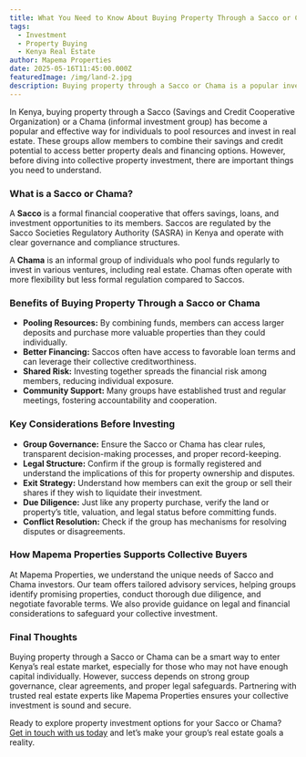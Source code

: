 ```yaml
---
title: What You Need to Know About Buying Property Through a Sacco or Chama
tags:
  - Investment
  - Property Buying
  - Kenya Real Estate
author: Mapema Properties
date: 2025-05-16T11:45:00.000Z
featuredImage: /img/land-2.jpg
description: Buying property through a Sacco or Chama is a popular investment approach in Kenya. Learn how these groups operate, benefits, risks, and key factors to consider before investing in property collectively.
---
```


In Kenya, buying property through a Sacco (Savings and Credit Cooperative Organization) or a Chama (informal investment group) has become a popular and effective way for individuals to pool resources and invest in real estate. These groups allow members to combine their savings and credit potential to access better property deals and financing options. However, before diving into collective property investment, there are important things you need to understand.

### What is a Sacco or Chama?

A **Sacco** is a formal financial cooperative that offers savings, loans, and investment opportunities to its members. Saccos are regulated by the Sacco Societies Regulatory Authority (SASRA) in Kenya and operate with clear governance and compliance structures.

A **Chama** is an informal group of individuals who pool funds regularly to invest in various ventures, including real estate. Chamas often operate with more flexibility but less formal regulation compared to Saccos.

### Benefits of Buying Property Through a Sacco or Chama

- **Pooling Resources:** By combining funds, members can access larger deposits and purchase more valuable properties than they could individually.
- **Better Financing:** Saccos often have access to favorable loan terms and can leverage their collective creditworthiness.
- **Shared Risk:** Investing together spreads the financial risk among members, reducing individual exposure.
- **Community Support:** Many groups have established trust and regular meetings, fostering accountability and cooperation.

### Key Considerations Before Investing

- **Group Governance:** Ensure the Sacco or Chama has clear rules, transparent decision-making processes, and proper record-keeping.
- **Legal Structure:** Confirm if the group is formally registered and understand the implications of this for property ownership and disputes.
- **Exit Strategy:** Understand how members can exit the group or sell their shares if they wish to liquidate their investment.
- **Due Diligence:** Just like any property purchase, verify the land or property’s title, valuation, and legal status before committing funds.
- **Conflict Resolution:** Check if the group has mechanisms for resolving disputes or disagreements.

### How Mapema Properties Supports Collective Buyers

At Mapema Properties, we understand the unique needs of Sacco and Chama investors. Our team offers tailored advisory services, helping groups identify promising properties, conduct thorough due diligence, and negotiate favorable terms. We also provide guidance on legal and financial considerations to safeguard your collective investment.

### Final Thoughts

Buying property through a Sacco or Chama can be a smart way to enter Kenya’s real estate market, especially for those who may not have enough capital individually. However, success depends on strong group governance, clear agreements, and proper legal safeguards. Partnering with trusted real estate experts like Mapema Properties ensures your collective investment is sound and secure.

Ready to explore property investment options for your Sacco or Chama? [Get in touch with us today](#) and let’s make your group’s real estate goals a reality.
